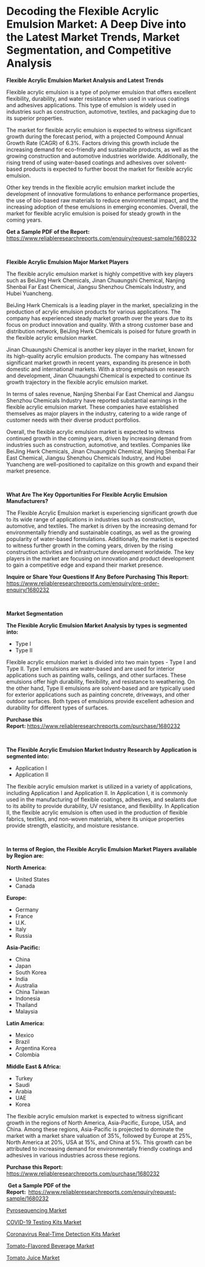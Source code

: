 <p><h1>Decoding the Flexible Acrylic Emulsion Market: A Deep Dive into the Latest Market Trends, Market Segmentation, and Competitive Analysis</h1></p><p><strong>Flexible Acrylic Emulsion Market Analysis and Latest Trends</strong></p>
<p><p>Flexible acrylic emulsion is a type of polymer emulsion that offers excellent flexibility, durability, and water resistance when used in various coatings and adhesives applications. This type of emulsion is widely used in industries such as construction, automotive, textiles, and packaging due to its superior properties.</p><p>The market for flexible acrylic emulsion is expected to witness significant growth during the forecast period, with a projected Compound Annual Growth Rate (CAGR) of 6.3%. Factors driving this growth include the increasing demand for eco-friendly and sustainable products, as well as the growing construction and automotive industries worldwide. Additionally, the rising trend of using water-based coatings and adhesives over solvent-based products is expected to further boost the market for flexible acrylic emulsion.</p><p>Other key trends in the flexible acrylic emulsion market include the development of innovative formulations to enhance performance properties, the use of bio-based raw materials to reduce environmental impact, and the increasing adoption of these emulsions in emerging economies. Overall, the market for flexible acrylic emulsion is poised for steady growth in the coming years.</p></p>
<p><strong>Get a Sample PDF of the Report:&nbsp;</strong> <a href="https://www.reliableresearchreports.com/enquiry/request-sample/1680232">https://www.reliableresearchreports.com/enquiry/request-sample/1680232</a></p>
<p>&nbsp;</p>
<p><strong>Flexible Acrylic Emulsion Major Market Players</strong></p>
<p><p>The flexible acrylic emulsion market is highly competitive with key players such as BeiJing Hwrk Chemicals, Jinan Chuaungshi Chemical, Nanjing Shenbai Far East Chemical, Jiangsu Shenzhou Chemicals Industry, and Hubei Yuancheng.</p><p>BeiJing Hwrk Chemicals is a leading player in the market, specializing in the production of acrylic emulsion products for various applications. The company has experienced steady market growth over the years due to its focus on product innovation and quality. With a strong customer base and distribution network, BeiJing Hwrk Chemicals is poised for future growth in the flexible acrylic emulsion market.</p><p>Jinan Chuaungshi Chemical is another key player in the market, known for its high-quality acrylic emulsion products. The company has witnessed significant market growth in recent years, expanding its presence in both domestic and international markets. With a strong emphasis on research and development, Jinan Chuaungshi Chemical is expected to continue its growth trajectory in the flexible acrylic emulsion market.</p><p>In terms of sales revenue, Nanjing Shenbai Far East Chemical and Jiangsu Shenzhou Chemicals Industry have reported substantial earnings in the flexible acrylic emulsion market. These companies have established themselves as major players in the industry, catering to a wide range of customer needs with their diverse product portfolios.</p><p>Overall, the flexible acrylic emulsion market is expected to witness continued growth in the coming years, driven by increasing demand from industries such as construction, automotive, and textiles. Companies like BeiJing Hwrk Chemicals, Jinan Chuaungshi Chemical, Nanjing Shenbai Far East Chemical, Jiangsu Shenzhou Chemicals Industry, and Hubei Yuancheng are well-positioned to capitalize on this growth and expand their market presence.</p></p>
<p>&nbsp;</p>
<p><strong>What Are The Key Opportunities For Flexible Acrylic Emulsion Manufacturers?</strong></p>
<p><p>The Flexible Acrylic Emulsion market is experiencing significant growth due to its wide range of applications in industries such as construction, automotive, and textiles. The market is driven by the increasing demand for environmentally friendly and sustainable coatings, as well as the growing popularity of water-based formulations. Additionally, the market is expected to witness further growth in the coming years, driven by the rising construction activities and infrastructure development worldwide. The key players in the market are focusing on innovation and product development to gain a competitive edge and expand their market presence.</p></p>
<p><strong>Inquire or Share Your Questions If Any Before Purchasing This Report:</strong> <a href="https://www.reliableresearchreports.com/enquiry/pre-order-enquiry/1680232">https://www.reliableresearchreports.com/enquiry/pre-order-enquiry/1680232</a></p>
<p>&nbsp;</p>
<p><strong>Market Segmentation</strong></p>
<p><strong>The Flexible Acrylic Emulsion Market Analysis by types is segmented into:</strong></p>
<p><ul><li>Type I</li><li>Type II</li></ul></p>
<p><p>Flexible acrylic emulsion market is divided into two main types - Type I and Type II. Type I emulsions are water-based and are used for interior applications such as painting walls, ceilings, and other surfaces. These emulsions offer high durability, flexibility, and resistance to weathering. On the other hand, Type II emulsions are solvent-based and are typically used for exterior applications such as painting concrete, driveways, and other outdoor surfaces. Both types of emulsions provide excellent adhesion and durability for different types of surfaces.</p></p>
<p><strong>Purchase this Report:&nbsp;</strong><a href="https://www.reliableresearchreports.com/purchase/1680232">https://www.reliableresearchreports.com/purchase/1680232</a></p>
<p>&nbsp;</p>
<p><strong>The Flexible Acrylic Emulsion Market Industry Research by Application is segmented into:</strong></p>
<p><ul><li>Application I</li><li>Application II</li></ul></p>
<p><p>The flexible acrylic emulsion market is utilized in a variety of applications, including Application I and Application II. In Application I, it is commonly used in the manufacturing of flexible coatings, adhesives, and sealants due to its ability to provide durability, UV resistance, and flexibility. In Application II, the flexible acrylic emulsion is often used in the production of flexible fabrics, textiles, and non-woven materials, where its unique properties provide strength, elasticity, and moisture resistance.</p></p>
<p>&nbsp;</p>
<p><strong>In terms of Region, the Flexible Acrylic Emulsion Market Players available by Region are:</strong></p>
<p>
    <p> <strong> North America: </strong>
        <ul>
            <li>United States</li>
            <li>Canada</li>
        </ul>
        </p> 
    <p> <strong> Europe: </strong>
        <ul>
            <li>Germany</li>
            <li>France</li>
            <li>U.K.</li>
            <li>Italy</li>
            <li>Russia</li>
        </ul>
        </p> 
    <p> <strong> Asia-Pacific: </strong>
        <ul>
            <li>China</li>
            <li>Japan</li>
            <li>South Korea</li>
            <li>India</li>
            <li>Australia</li>
            <li>China Taiwan</li>
            <li>Indonesia</li>
            <li>Thailand</li>
            <li>Malaysia</li>
        </ul>
        </p> 
    <p> <strong> Latin America: </strong>
        <ul>
            <li>Mexico</li>
            <li>Brazil</li>
            <li>Argentina Korea</li>
            <li>Colombia</li>
        </ul>
        </p> 
    <p> <strong> Middle East & Africa: </strong>
        <ul>
            <li>Turkey</li>
            <li>Saudi</li>
            <li>Arabia</li>
            <li>UAE</li>
            <li>Korea</li>
        </ul>
    </p>
    </p>
<p><p>The flexible acrylic emulsion market is expected to witness significant growth in the regions of North America, Asia-Pacific, Europe, USA, and China. Among these regions, Asia-Pacific is projected to dominate the market with a market share valuation of 35%, followed by Europe at 25%, North America at 20%, USA at 15%, and China at 5%. This growth can be attributed to increasing demand for environmentally friendly coatings and adhesives in various industries across these regions.</p></p>
<p><strong>Purchase this Report: </strong><a href="https://www.reliableresearchreports.com/purchase/1680232">https://www.reliableresearchreports.com/purchase/1680232</a></p>
<p>&nbsp;<strong>Get a Sample PDF of the Report:&nbsp;&nbsp;</strong><a href="https://www.reliableresearchreports.com/enquiry/request-sample/1680232">https://www.reliableresearchreports.com/enquiry/request-sample/1680232</a></p>
<p><strong></strong></p>
<p><p><a href="https://github.com/eeaveuhhh/Market-Research-Report-List-1/blob/main/pyrosequencing-market.md">Pyrosequencing Market</a></p><p><a href="https://github.com/YashRP12/Market-Research-Report-List-3/blob/main/covid-19-testing-kits-market.md">COVID-19 Testing Kits Market</a></p><p><a href="https://github.com/khayangel/Market-Research-Report-List-2/blob/main/coronavirus-real-time-detection-kits-market.md">Coronavirus Real-Time Detection Kits Market</a></p><p><a href="https://github.com/Angelnienowdseej3e45z3p8c/Market-Research-Report-List-1/blob/main/tomato-flavored-beverage-market.md">Tomato-Flavored Beverage Market</a></p><p><a href="https://github.com/brentleyjimmiealvaradoz4l1rea/Market-Research-Report-List-1/blob/main/tomato-juice-market.md">Tomato Juice Market</a></p></p>